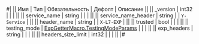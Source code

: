 
#|
|| Имя | Тип | Обязательность | Дефолт | Описание ||
|| _version | int32 |  |  |  ||
|| service_name | string |  |  |  ||
|| service_name_header | string |  | `Y-Service` |  ||
|| header_name | string |  | `X-L7-EXP` |  ||
|| trusted | bool |  |  |  ||
|| testing_mode | [ExpGetterMacro.TestingModeParams](#ExpGetterMacro.TestingModeParams) |  |  |  ||
|| exp_headers | string |  |  |  ||
|| headers_size_limit | int32 |  |  |  ||
|#